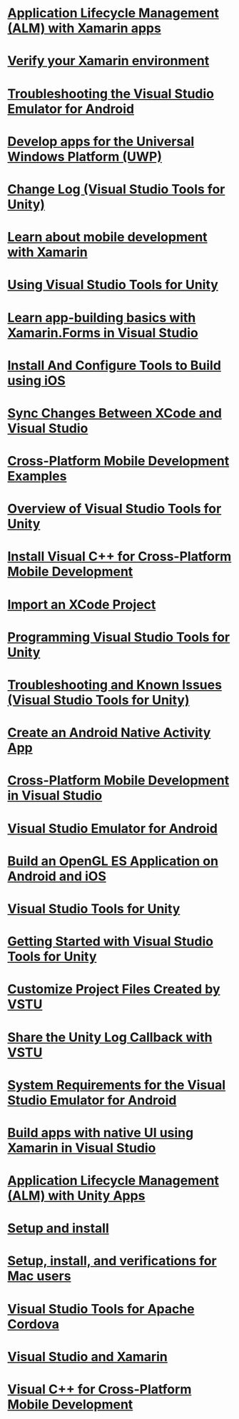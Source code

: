 # [Application Lifecycle Management (ALM) with Xamarin apps](application-lifecycle-management--alm--with-xamarin-apps.md)
# [Verify your Xamarin environment](verify-your-xamarin-environment.md)
# [Troubleshooting the Visual Studio Emulator for Android](troubleshooting-the-visual-studio-emulator-for-android.md)
# [Develop apps for the Universal Windows Platform (UWP)](develop-apps-for-the-universal-windows-platform--uwp-.md)
# [Change Log (Visual Studio Tools for Unity)](change-log--visual-studio-tools-for-unity-.md)
# [Learn about mobile development with Xamarin](learn-about-mobile-development-with-xamarin.md)
# [Using Visual Studio Tools for Unity](using-visual-studio-tools-for-unity.md)
# [Learn app-building basics with Xamarin.Forms in Visual Studio](learn-app-building-basics-with-xamarin.forms-in-visual-studio.md)
# [Install And Configure Tools to Build using iOS](install-and-configure-tools-to-build-using-ios.md)
# [Sync Changes Between XCode and Visual Studio](sync-changes-between-xcode-and-visual-studio.md)
# [Cross-Platform Mobile Development Examples](cross-platform-mobile-development-examples.md)
# [Overview of Visual Studio Tools for Unity](overview-of-visual-studio-tools-for-unity.md)
# [Install Visual C++ for Cross-Platform Mobile Development](install-visual-c---for-cross-platform-mobile-development.md)
# [Import an XCode Project](import-an-xcode-project.md)
# [Programming Visual Studio Tools for Unity](programming-visual-studio-tools-for-unity.md)
# [Troubleshooting and Known Issues (Visual Studio Tools for Unity)](troubleshooting-and-known-issues--visual-studio-tools-for-unity-.md)
# [Create an Android Native Activity App](create-an-android-native-activity-app.md)
# [Cross-Platform Mobile Development in Visual Studio](cross-platform-mobile-development-in-visual-studio.md)
# [Visual Studio Emulator for Android](visual-studio-emulator-for-android.md)
# [Build an OpenGL ES Application on Android and iOS](build-an-opengl-es-application-on-android-and-ios.md)
# [Visual Studio Tools for Unity](visual-studio-tools-for-unity.md)
# [Getting Started with Visual Studio Tools for Unity](getting-started-with-visual-studio-tools-for-unity.md)
# [Customize Project Files Created by VSTU](customize-project-files-created-by-vstu.md)
# [Share the Unity Log Callback with VSTU](share-the-unity-log-callback-with-vstu.md)
# [System Requirements for the Visual Studio Emulator for Android](system-requirements-for-the-visual-studio-emulator-for-android.md)
# [Build apps with native UI using Xamarin in Visual Studio](build-apps-with-native-ui-using-xamarin-in-visual-studio.md)
# [Application Lifecycle Management (ALM) with Unity Apps](application-lifecycle-management--alm--with-unity-apps.md)
# [Setup and install](setup-and-install.md)
# [Setup, install, and verifications for Mac users](setup--install--and-verifications-for-mac-users.md)
# [Visual Studio Tools for Apache Cordova](visual-studio-tools-for-apache-cordova.md)
# [Visual Studio and Xamarin](visual-studio-and-xamarin.md)
# [Visual C++ for Cross-Platform Mobile Development](visual-c---for-cross-platform-mobile-development.md)
